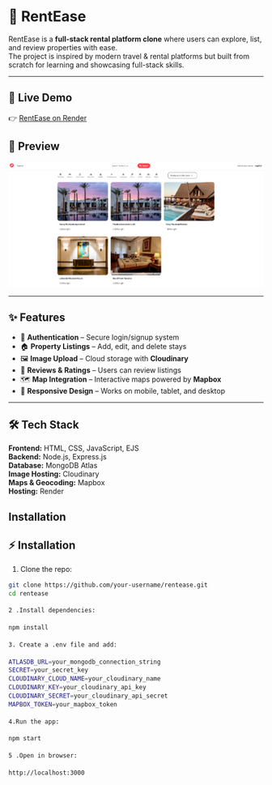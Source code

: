 # 🏡 RentEase

RentEase is a **full-stack rental platform clone** where users can explore, list, and review properties with ease.  
The project is inspired by modern travel & rental platforms but built from scratch for learning and showcasing full-stack skills.  

---

## 🚀 Live Demo
👉 [RentEase on Render](https://rent-ease-etls.onrender.com)

## 📸 Preview

![RentEase Screenshot](./screenshot/rent-ease.png)

---

## ✨ Features
- 🔑 **Authentication** – Secure login/signup system  
- 🏠 **Property Listings** – Add, edit, and delete stays  
- 🖼️ **Image Upload** – Cloud storage with **Cloudinary**  
- 💬 **Reviews & Ratings** – Users can review listings  
- 🗺️ **Map Integration** – Interactive maps powered by **Mapbox**  
- 📱 **Responsive Design** – Works on mobile, tablet, and desktop  

---

## 🛠️ Tech Stack
**Frontend:** HTML, CSS, JavaScript, EJS  
**Backend:** Node.js, Express.js  
**Database:** MongoDB Atlas  
**Image Hosting:** Cloudinary  
**Maps & Geocoding:** Mapbox  
**Hosting:** Render  

## Installation
## ⚡ Installation

1. Clone the repo:
```bash
git clone https://github.com/your-username/rentease.git
cd rentease

2 .Install dependencies:

npm install

3. Create a .env file and add:

ATLASDB_URL=your_mongodb_connection_string
SECRET=your_secret_key
CLOUDINARY_CLOUD_NAME=your_cloudinary_name
CLOUDINARY_KEY=your_cloudinary_api_key
CLOUDINARY_SECRET=your_cloudinary_api_secret
MAPBOX_TOKEN=your_mapbox_token

4.Run the app:

npm start

5 .Open in browser:

http://localhost:3000